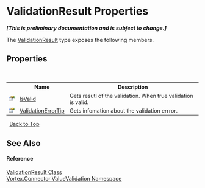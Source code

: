 # ValidationResult Properties
 _**\[This is preliminary documentation and is subject to change.\]**_

The <a href="T_Vortex_Connector_ValueValidation_ValidationResult.md">ValidationResult</a> type exposes the following members.


## Properties
&nbsp;<table><tr><th></th><th>Name</th><th>Description</th></tr><tr><td>![Public property](media/pubproperty.gif "Public property")</td><td><a href="P_Vortex_Connector_ValueValidation_ValidationResult_IsValid.md">IsValid</a></td><td>
Gets resutl of the validation. When true validation is valid.</td></tr><tr><td>![Public property](media/pubproperty.gif "Public property")</td><td><a href="P_Vortex_Connector_ValueValidation_ValidationResult_ValidationErrorTip.md">ValidationErrorTip</a></td><td>
Gets infomation about the validation errror.</td></tr></table>&nbsp;
<a href="#validationresult-properties">Back to Top</a>

## See Also


#### Reference
<a href="T_Vortex_Connector_ValueValidation_ValidationResult.md">ValidationResult Class</a><br /><a href="N_Vortex_Connector_ValueValidation.md">Vortex.Connector.ValueValidation Namespace</a><br />